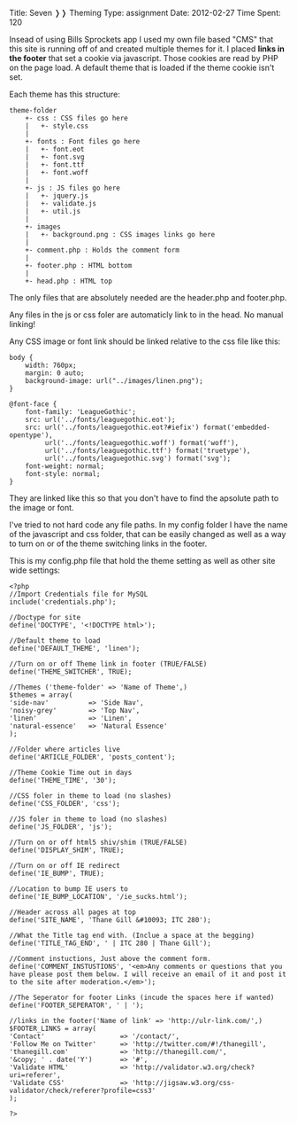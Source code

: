 Title: Seven &#10093;&#10093; Theming
Type: assignment
Date: 2012-02-27
Time Spent: 120


Insead of using Bills Sprockets app I used my own file based "CMS" that this site is running off of and created multiple themes for it. I placed **links in the footer** that set a cookie via javascript. Those cookies are read by PHP on the page load. A default theme that is loaded if the theme cookie isn't set.

Each theme has this structure:

	theme-folder
		+- css : CSS files go here
		|   +- style.css
		|
		+- fonts : Font files go here
		|   +- font.eot
		|   +- font.svg
		|   +- font.ttf
		|   +- font.woff
		|
		+- js : JS files go here
		|   +- jquery.js
		|   +- validate.js
		|   +- util.js
		|
		+- images
		|   +- background.png : CSS images links go here
		|  
		+- comment.php : Holds the comment form
		|
		+- footer.php : HTML bottom
		|
		+- head.php : HTML top

The only files that are absolutely needed are the header.php and footer.php. 

Any files in the js or css foler are automaticly link to in the head. No manual linking!

Any CSS image or font link should be linked relative to the css file like this:

	body {
		width: 760px;
		margin: 0 auto;
		background-image: url("../images/linen.png");
	}
	
	@font-face {
	    font-family: 'LeagueGothic';
	    src: url('../fonts/leaguegothic.eot');
	    src: url('../fonts/leaguegothic.eot?#iefix') format('embedded-opentype'),
	         url('../fonts/leaguegothic.woff') format('woff'),
	         url('../fonts/leaguegothic.ttf') format('truetype'),
	         url('../fonts/leaguegothic.svg') format('svg');
	    font-weight: normal;
	    font-style: normal;
	}

They are linked like this so that you don't have to find the apsolute path to the image or font.

I've tried to not hard code any file paths. In my config folder I have the name of the javascript and css folder, that can be easily changed as well as a way to turn on or of the theme switching links in the footer.

This is my config.php file that hold the theme setting as well as other site wide settings:
	
	<?php
	//Import Credentials file for MySQL
	include('credentials.php');
	
	//Doctype for site
	define('DOCTYPE', '<!DOCTYPE html>');
	
	//Default theme to load
	define('DEFAULT_THEME', 'linen');
	
	//Turn on or off Theme link in footer (TRUE/FALSE)
	define('THEME_SWITCHER', TRUE);
	
	//Themes ('theme-folder' => 'Name of Theme',)
	$themes = array(
	'side-nav'			=> 'Side Nav',
	'noisy-grey'		=> 'Top Nav',
	'linen'				=> 'Linen',
	'natural-essence'	=> 'Natural Essence'
	);
	
	//Folder where articles live
	define('ARTICLE_FOLDER', 'posts_content');
	
	//Theme Cookie Time out in days
	define('THEME_TIME', '30');
	
	//CSS foler in theme to load (no slashes)
	define('CSS_FOLDER', 'css');
	
	//JS foler in theme to load (no slashes)
	define('JS_FOLDER', 'js');
	
	//Turn on or off html5 shiv/shim (TRUE/FALSE)
	define('DISPLAY_SHIM', TRUE);
	
	//Turn on or off IE redirect
	define('IE_BUMP', TRUE);
	
	//Location to bump IE users to
	define('IE_BUMP_LOCATION', '/ie_sucks.html');
	
	//Header across all pages at top
	define('SITE_NAME', 'Thane Gill &#10093; ITC 280');
	
	//What the Title tag end with. (Inclue a space at the begging)
	define('TITLE_TAG_END', ' | ITC 280 | Thane Gill');
	
	//Comment instuctions, Just above the comment form.
	define('COMMENT_INSTUSTIONS', '<em>Any comments or questions that you have please post them below. I will receive an email of it and post it to the site after moderation.</em>');
	
	//The Seperator for footer Links (incude the spaces here if wanted)
	define('FOOTER_SEPERATOR', ' | ');
	
	//links in the footer('Name of link' => 'http://ulr-link.com/',)
	$FOOTER_LINKS = array(
	'Contact' 					=> '/contact/',
	'Follow Me on Twitter' 		=> 'http://twitter.com/#!/thanegill',
	'thanegill.com' 			=> 'http://thanegill.com/',
	'&copy; ' . date('Y')		=> '#',
	'Validate HTML' 			=> 'http://validator.w3.org/check?uri=referer',
	'Validate CSS' 				=> 'http://jigsaw.w3.org/css-validator/check/referer?profile=css3'
	);
	
	?>